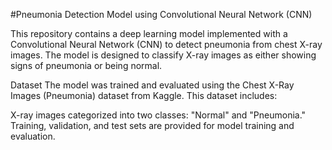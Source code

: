 #Pneumonia Detection Model using Convolutional Neural Network (CNN)

This repository contains a deep learning model implemented with a Convolutional Neural Network (CNN) to detect pneumonia from chest X-ray images. The model is designed to classify X-ray images as either showing signs of pneumonia or being normal.

Dataset
The model was trained and evaluated using the Chest X-Ray Images (Pneumonia) dataset from Kaggle. This dataset includes:

X-ray images categorized into two classes: "Normal" and "Pneumonia."
Training, validation, and test sets are provided for model training and evaluation.
